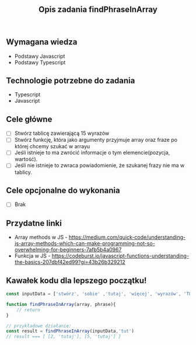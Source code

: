 <h2 align="center">Opis zadania findPhraseInArray </h2>

<br>

## Wymagana wiedza
- Podstawy Javascript
- Podstawy Typescript
 
## Technologie potrzebne do zadania

- Typescript
- Javascript

## Cele główne

* [ ] Stwórz tablicę zawierającą 15 wyrazów
* [ ] Stwórz funkcję, która jako argumenty przyjmuje array oraz fraze po której chcemy szukać w arrayu
* [ ] Jeśli istnieje to ma zwrócić informacje o tym elemencie(pozycja, wartość).
* [ ] Jeśli nie istnieje to zwraca powiadomienie, że szukanej frazy nie ma w tablicy.

## Cele opcjonalne do wykonania

* [ ] Brak

## Przydatne linki

- Array methods w JS - https://medium.com/quick-code/understanding-js-array-methods-which-can-make-programming-not-so-overwhelming-for-beginners-7afb5b4a0967
- Funkcja w JS - https://codeburst.io/javascript-functions-understanding-the-basics-207dbf42ed99?gi=43b26b329212

## Kawałek kodu dla lepszego początku!

```javascript
const inputData = ['stwórz', 'sobie' ,'tutaj', 'więcej', 'wyrazów', 'TUTAJ'] 

function findPhraseInArray(array, phrase){
    // return
}

// przykładowe działanie:
const result = findPhraseInArray(inputData,'tut')
// result === [ [2, 'tutaj'], [5, 'tutaj'] ]
```
